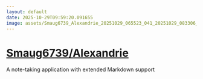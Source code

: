 ```yaml
---
layout: default
date: 2025-10-29T09:59:20.091655
image: assets/Smaug6739_Alexandrie_20251029_065523_041_20251029_083306_cba674--20251029T093329449--cropped.png
---
```


# [Smaug6739/Alexandrie](https://github.com/Smaug6739/Alexandrie/)

A note-taking application with extended Markdown support
